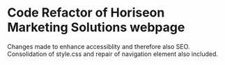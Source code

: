 # Code Refactor of Horiseon Marketing Solutions webpage
Changes made to enhance accessiblity and therefore also SEO. Consolidation of style.css and repair of navigation element also included.
